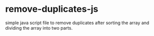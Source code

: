 # remove-duplicates-js
simple java script file to remove duplicates after sorting the array and dividing the array into two parts.
